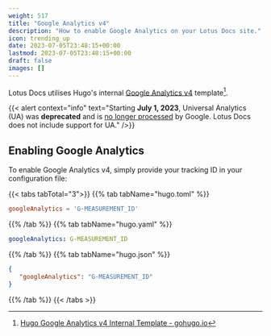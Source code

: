 ```yaml
---
weight: 517
title: "Google Analytics v4"
description: "How to enable Google Analytics on your Lotus Docs site."
icon: trending_up
date: 2023-07-05T23:48:15+00:00
lastmod: 2023-07-05T23:48:15+00:00
draft: false
images: []
---
```


Lotus Docs utilises Hugo's internal [Google Analytics v4](https://support.google.com/analytics/#topic=9143232) template[^1].

{{< alert context="info" text="Starting **July 1, 2023**, Universal Analytics (UA) was **deprecated** and is [no longer processed](https://support.google.com/analytics/answer/11583528) by Google. Lotus Docs does not include support for UA." />}}

## Enabling Google Analytics

To enable Google Analytics v4, simply provide your tracking ID in your configuration file:

{{< tabs tabTotal="3">}}
{{% tab tabName="hugo.toml" %}}

```toml
googleAnalytics = 'G-MEASUREMENT_ID'
```

{{% /tab %}}
{{% tab tabName="hugo.yaml" %}}

```yaml
googleAnalytics: G-MEASUREMENT_ID
```

{{% /tab %}}
{{% tab tabName="hugo.json" %}}

```json
{
   "googleAnalytics": "G-MEASUREMENT_ID"
}
```

{{% /tab %}}
{{< /tabs >}}

[^1]: [Hugo Google Analytics v4 Internal Template - gohugo.io](https://gohugo.io/templates/internal/#google-analytics)